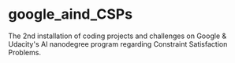 # google_aind_CSPs
The 2nd installation of coding projects and challenges on Google &amp; Udacity's AI nanodegree program regarding Constraint Satisfaction Problems.
